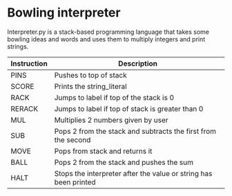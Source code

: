 # Bowling interpreter

Interpreter.py is a stack-based programming language that takes some bowling ideas and words and uses them to multiply integers and print strings.

| Instruction | Description |
| ------ | ------ |
| PINS | Pushes to top of stack |
| SCORE | Prints the string_literal |
| RACK | Jumps to label if top of the stack is 0 |
| RERACK | Jumps to label if top of stack is greater than 0 |
| MUL | Multiplies 2 numbers given by user |
| SUB | Pops 2 from the stack and subtracts the first from the second |
| MOVE | Pops from stack and returns it |
| BALL | Pops 2 from the stack and pushes the sum |
| HALT | Stops the interpreter after the value or string has been printed |
